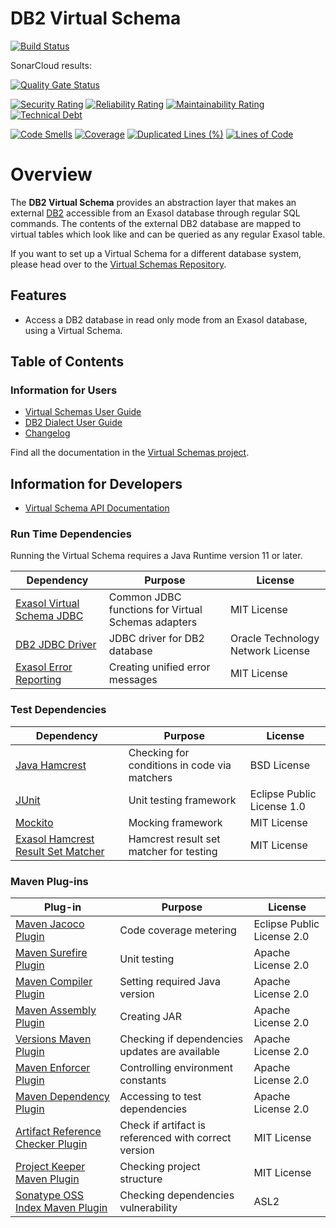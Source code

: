 # DB2 Virtual Schema

[![Build Status](https://api.travis-ci.com/exasol/db2-virtual-schema.svg?branch=main)](https://travis-ci.com/exasol/db2-virtual-schema)

SonarCloud results:

[![Quality Gate Status](https://sonarcloud.io/api/project_badges/measure?project=com.exasol%3Adb2-virtual-schema&metric=alert_status)](https://sonarcloud.io/dashboard?id=com.exasol%3Adb2-virtual-schema)

[![Security Rating](https://sonarcloud.io/api/project_badges/measure?project=com.exasol%3Adb2-virtual-schema&metric=security_rating)](https://sonarcloud.io/dashboard?id=com.exasol%3Adb2-virtual-schema)
[![Reliability Rating](https://sonarcloud.io/api/project_badges/measure?project=com.exasol%3Adb2-virtual-schema&metric=reliability_rating)](https://sonarcloud.io/dashboard?id=com.exasol%3Adb2-virtual-schema)
[![Maintainability Rating](https://sonarcloud.io/api/project_badges/measure?project=com.exasol%3Adb2-virtual-schema&metric=sqale_rating)](https://sonarcloud.io/dashboard?id=com.exasol%3Adb2-virtual-schema)
[![Technical Debt](https://sonarcloud.io/api/project_badges/measure?project=com.exasol%3Adb2-virtual-schema&metric=sqale_index)](https://sonarcloud.io/dashboard?id=com.exasol%3Adb2-virtual-schema)

[![Code Smells](https://sonarcloud.io/api/project_badges/measure?project=com.exasol%3Adb2-virtual-schema&metric=code_smells)](https://sonarcloud.io/dashboard?id=com.exasol%3Adb2-virtual-schema)
[![Coverage](https://sonarcloud.io/api/project_badges/measure?project=com.exasol%3Adb2-virtual-schema&metric=coverage)](https://sonarcloud.io/dashboard?id=com.exasol%3Adb2-virtual-schema)
[![Duplicated Lines (%)](https://sonarcloud.io/api/project_badges/measure?project=com.exasol%3Adb2-virtual-schema&metric=duplicated_lines_density)](https://sonarcloud.io/dashboard?id=com.exasol%3Adb2-virtual-schema)
[![Lines of Code](https://sonarcloud.io/api/project_badges/measure?project=com.exasol%3Adb2-virtual-schema&metric=ncloc)](https://sonarcloud.io/dashboard?id=com.exasol%3Adb2-virtual-schema)

# Overview

The **DB2 Virtual Schema** provides an abstraction layer that makes an external [DB2](https://www.ibm.com/db2/) accessible from an Exasol database through regular SQL commands. The contents of the external DB2 database are mapped to virtual tables which look like and can be queried as any regular Exasol table.

If you want to set up a Virtual Schema for a different database system, please head over to the [Virtual Schemas Repository][virtual-schemas].

## Features

* Access a DB2 database in read only mode from an Exasol database, using a Virtual Schema.

## Table of Contents

### Information for Users

* [Virtual Schemas User Guide][virtual-schemas-user-guide]
* [DB2 Dialect User Guide](doc/user_guide/db2_user_guide.md)
* [Changelog](doc/changes/changelog.md)

Find all the documentation in the [Virtual Schemas project][vs-doc].

## Information for Developers 

* [Virtual Schema API Documentation][vs-api]

### Run Time Dependencies

Running the Virtual Schema requires a Java Runtime version 11 or later.

| Dependency                                                         | Purpose                                                | License                           |
|--------------------------------------------------------------------|--------------------------------------------------------|-----------------------------------|
| [Exasol Virtual Schema JDBC][virtual-schema-common-jdbc]           | Common JDBC functions for Virtual Schemas adapters     | MIT License                       |
| [DB2 JDBC Driver][db2-jdbc-driver]                                 | JDBC driver for DB2 database                           | Oracle Technology Network License |
| [Exasol Error Reporting][exasol-error-reporting]                   | Creating unified error messages                        | MIT License                       |

### Test Dependencies

| Dependency                                                         | Purpose                                                | License                       |
|--------------------------------------------------------------------|--------------------------------------------------------|-------------------------------|
| [Java Hamcrest](http://hamcrest.org/JavaHamcrest/)                 | Checking for conditions in code via matchers           | BSD License                   |
| [JUnit](https://junit.org/junit5)                                  | Unit testing framework                                 | Eclipse Public License 1.0    |
| [Mockito](http://site.mockito.org/)                                | Mocking framework                                      | MIT License                   |
| [Exasol Hamcrest Result Set Matcher][exasol-hamcrest]              | Hamcrest result set matcher for testing                | MIT License                   |

### Maven Plug-ins

| Plug-in                                                            | Purpose                                                | License                       |
|--------------------------------------------------------------------|--------------------------------------------------------|-------------------------------|
| [Maven Jacoco Plugin][maven-jacoco-plugin]                         | Code coverage metering                                 | Eclipse Public License 2.0    |
| [Maven Surefire Plugin][maven-surefire-plugin]                     | Unit testing                                           | Apache License 2.0            |
| [Maven Compiler Plugin][maven-compiler-plugin]                     | Setting required Java version                          | Apache License 2.0            |
| [Maven Assembly Plugin][maven-assembly-plugin]                     | Creating JAR                                           | Apache License 2.0            |
| [Versions Maven Plugin][versions-maven-plugin]                     | Checking if dependencies updates are available         | Apache License 2.0            |
| [Maven Enforcer Plugin][maven-enforcer-plugin]                     | Controlling environment constants                      | Apache License 2.0            |
| [Maven Dependency Plugin][maven-dependency-plugin]                 | Accessing to test dependencies                         | Apache License 2.0            |
| [Artifact Reference Checker Plugin][artifact-ref-checker-plugin]   | Check if artifact is referenced with correct version   | MIT License                   |
| [Project Keeper Maven Plugin][project-keeper-maven-plugin]         | Checking project structure                             | MIT License                   |
| [Sonatype OSS Index Maven Plugin][sonatype-oss-index-maven-plugin] | Checking dependencies vulnerability                    | ASL2                          |

[virtual-schema-common-jdbc]: https://github.com/exasol/virtual-schema-common-jdbc
[db2-jdbc-driver]: https://www.ibm.com/support/pages/node/382667
[exasol-error-reporting]: https://github.com/exasol/error-reporting-java/

[exasol-hamcrest]: https://github.com/exasol/hamcrest-resultset-matcher

[maven-jacoco-plugin]: https://www.eclemma.org/jacoco/trunk/doc/maven.html
[maven-surefire-plugin]: https://maven.apache.org/surefire/maven-surefire-plugin/
[maven-compiler-plugin]: https://maven.apache.org/plugins/maven-compiler-plugin/
[maven-assembly-plugin]: https://maven.apache.org/plugins/maven-assembly-plugin/
[versions-maven-plugin]: https://www.mojohaus.org/versions-maven-plugin/
[maven-enforcer-plugin]: http://maven.apache.org/enforcer/maven-enforcer-plugin/
[artifact-ref-checker-plugin]: https://github.com/exasol/artifact-reference-checker-maven-plugin
[maven-dependency-plugin]: https://maven.apache.org/plugins/maven-dependency-plugin/
[project-keeper-maven-plugin]: https://github.com/exasol/project-keeper-maven-plugin
[sonatype-oss-index-maven-plugin]: https://sonatype.github.io/ossindex-maven/maven-plugin/

[virtual-schemas-user-guide]: https://docs.exasol.com/database_concepts/virtual_schemas.htm
[virtual-schemas]: https://github.com/exasol/virtual-schemas
[vs-api]: https://github.com/exasol/virtual-schema-common-java/blob/master/doc/development/api/virtual_schema_api.md
[vs-doc]: https://github.com/exasol/virtual-schemas/tree/master/doc

